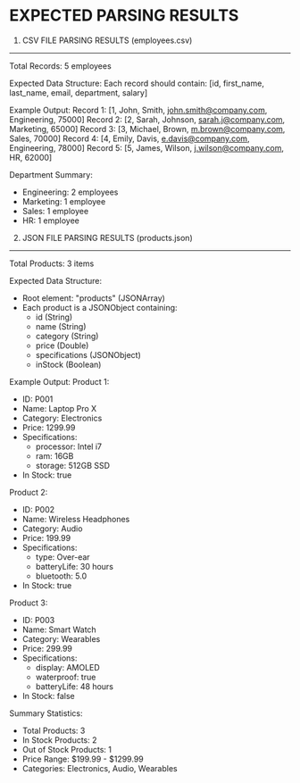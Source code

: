EXPECTED PARSING RESULTS
=======================

1. CSV FILE PARSING RESULTS (employees.csv)
------------------------------------------
Total Records: 5 employees

Expected Data Structure:
Each record should contain: [id, first_name, last_name, email, department, salary]

Example Output:
Record 1: [1, John, Smith, john.smith@company.com, Engineering, 75000]
Record 2: [2, Sarah, Johnson, sarah.j@company.com, Marketing, 65000]
Record 3: [3, Michael, Brown, m.brown@company.com, Sales, 70000]
Record 4: [4, Emily, Davis, e.davis@company.com, Engineering, 78000]
Record 5: [5, James, Wilson, j.wilson@company.com, HR, 62000]

Department Summary:
- Engineering: 2 employees
- Marketing: 1 employee
- Sales: 1 employee
- HR: 1 employee

2. JSON FILE PARSING RESULTS (products.json)
------------------------------------------
Total Products: 3 items

Expected Data Structure:
- Root element: "products" (JSONArray)
- Each product is a JSONObject containing:
  * id (String)
  * name (String)
  * category (String)
  * price (Double)
  * specifications (JSONObject)
  * inStock (Boolean)

Example Output:
Product 1:
- ID: P001
- Name: Laptop Pro X
- Category: Electronics
- Price: 1299.99
- Specifications:
  * processor: Intel i7
  * ram: 16GB
  * storage: 512GB SSD
- In Stock: true

Product 2:
- ID: P002
- Name: Wireless Headphones
- Category: Audio
- Price: 199.99
- Specifications:
  * type: Over-ear
  * batteryLife: 30 hours
  * bluetooth: 5.0
- In Stock: true

Product 3:
- ID: P003
- Name: Smart Watch
- Category: Wearables
- Price: 299.99
- Specifications:
  * display: AMOLED
  * waterproof: true
  * batteryLife: 48 hours
- In Stock: false

Summary Statistics:
- Total Products: 3
- In Stock Products: 2
- Out of Stock Products: 1
- Price Range: $199.99 - $1299.99
- Categories: Electronics, Audio, Wearables